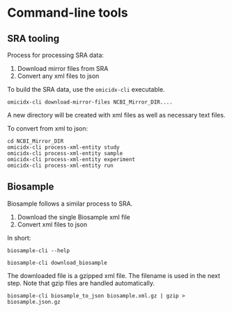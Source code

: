 # Command-line tools

## SRA tooling

Process for processing SRA data:

1. Download mirror files from SRA
2. Convert any xml files to json


To build the SRA data, use the `omicidx-cli` executable.

```
omicidx-cli download-mirror-files NCBI_Mirror_DIR....
```

A new directory will be created with xml files as well as necessary
text files.

To convert from xml to json:

```
cd NCBI_Mirror_DIR
omicidx-cli process-xml-entity study
omicidx-cli process-xml-entity sample
omicidx-cli process-xml-entity experiment
omicidx-cli process-xml-entity run
```

## Biosample

Biosample follows a similar process to SRA. 

1. Download the single Biosample xml file
2. Convert xml files to json

In short:

```
biosample-cli --help
```

```
biosample-cli download_biosample
```

The downloaded file is a gzipped xml file. The filename is used in the
next step. Note that gzip files are handled automatically.

```
biosample-cli biosample_to_json biosample.xml.gz | gzip > biosample.json.gz
```

